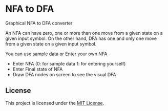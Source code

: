 # NFA to DFA

Graphical NFA to DFA converter 

An NFA can have zero, one or more than one move from a given state on a given input symbol. On the other hand, DFA has one and only one move from a given state on a given input symbol.


You can use sample data or Enter your own NFA
- Enter NFA (0: for sample data   1: for entering yourself)
- Enter Final state of NFA
- Draw DFA nodes on screen to see the visual DFA


## License
This project is licensed under the [MIT License](http://www.opensource.org/licenses/mit-license.php).